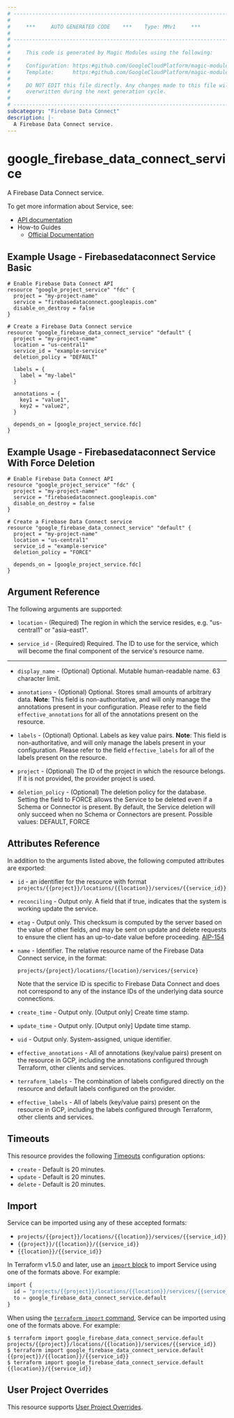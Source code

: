 ```yaml
---
# ----------------------------------------------------------------------------
#
#     ***     AUTO GENERATED CODE    ***    Type: MMv1     ***
#
# ----------------------------------------------------------------------------
#
#     This code is generated by Magic Modules using the following:
#
#     Configuration: https:#github.com/GoogleCloudPlatform/magic-modules/tree/main/mmv1/products/firebasedataconnect/Service.yaml
#     Template:      https:#github.com/GoogleCloudPlatform/magic-modules/tree/main/mmv1/templates/terraform/resource.html.markdown.tmpl
#
#     DO NOT EDIT this file directly. Any changes made to this file will be
#     overwritten during the next generation cycle.
#
# ----------------------------------------------------------------------------
subcategory: "Firebase Data Connect"
description: |-
  A Firebase Data Connect service.
---
```


# google_firebase_data_connect_service

A Firebase Data Connect service.


To get more information about Service, see:

* [API documentation](https://firebase.google.com/docs/reference/data-connect/rest)
* How-to Guides
    * [Official Documentation](https://firebase.google.com/docs/data-connect)

## Example Usage - Firebasedataconnect Service Basic


```hcl
# Enable Firebase Data Connect API
resource "google_project_service" "fdc" {
  project = "my-project-name"
  service = "firebasedataconnect.googleapis.com"
  disable_on_destroy = false
}

# Create a Firebase Data Connect service
resource "google_firebase_data_connect_service" "default" {
  project = "my-project-name"
  location = "us-central1"
  service_id = "example-service"
  deletion_policy = "DEFAULT"

  labels = {
    label = "my-label"
  }

  annotations = {
    key1 = "value1",
    key2 = "value2",
  }

  depends_on = [google_project_service.fdc]
}
```
## Example Usage - Firebasedataconnect Service With Force Deletion


```hcl
# Enable Firebase Data Connect API
resource "google_project_service" "fdc" {
  project = "my-project-name"
  service = "firebasedataconnect.googleapis.com"
  disable_on_destroy = false
}

# Create a Firebase Data Connect service
resource "google_firebase_data_connect_service" "default" {
  project = "my-project-name"
  location = "us-central1"
  service_id = "example-service"
  deletion_policy = "FORCE"

  depends_on = [google_project_service.fdc]
}
```

## Argument Reference

The following arguments are supported:


* `location` -
  (Required)
  The region in which the service resides, e.g. "us-central1" or "asia-east1".

* `service_id` -
  (Required)
  Required. The ID to use for the service, which will become the final component of the
  service's resource name.


- - -


* `display_name` -
  (Optional)
  Optional. Mutable human-readable name. 63 character limit.

* `annotations` -
  (Optional)
  Optional. Stores small amounts of arbitrary data.
  **Note**: This field is non-authoritative, and will only manage the annotations present in your configuration.
  Please refer to the field `effective_annotations` for all of the annotations present on the resource.

* `labels` -
  (Optional)
  Optional. Labels as key value pairs.
  **Note**: This field is non-authoritative, and will only manage the labels present in your configuration.
  Please refer to the field `effective_labels` for all of the labels present on the resource.

* `project` - (Optional) The ID of the project in which the resource belongs.
    If it is not provided, the provider project is used.

* `deletion_policy` - (Optional) The deletion policy for the database. Setting the field to FORCE allows the
Service to be deleted even if a Schema or Connector is present. By default,
the Service deletion will only succeed when no Schema or Connectors are
present.
Possible values: DEFAULT, FORCE

## Attributes Reference

In addition to the arguments listed above, the following computed attributes are exported:

* `id` - an identifier for the resource with format `projects/{{project}}/locations/{{location}}/services/{{service_id}}`

* `reconciling` -
  Output only. A field that if true, indicates that the system is working update the
  service.

* `etag` -
  Output only. This checksum is computed by the server based on the value of other
  fields, and may be sent on update and delete requests to ensure the
  client has an up-to-date value before proceeding.
  [AIP-154](https://google.aip.dev/154)

* `name` -
  Identifier. The relative resource name of the Firebase Data Connect service, in the
  format:
  ```
  projects/{project}/locations/{location}/services/{service}
  ```
  Note that the service ID is specific to Firebase Data Connect and does not
  correspond to any of the instance IDs of the underlying data source
  connections.

* `create_time` -
  Output only. [Output only] Create time stamp.

* `update_time` -
  Output only. [Output only] Update time stamp.

* `uid` -
  Output only. System-assigned, unique identifier.

* `effective_annotations` -
  All of annotations (key/value pairs) present on the resource in GCP, including the annotations configured through Terraform, other clients and services.

* `terraform_labels` -
  The combination of labels configured directly on the resource
   and default labels configured on the provider.

* `effective_labels` -
  All of labels (key/value pairs) present on the resource in GCP, including the labels configured through Terraform, other clients and services.


## Timeouts

This resource provides the following
[Timeouts](https://developer.hashicorp.com/terraform/plugin/sdkv2/resources/retries-and-customizable-timeouts) configuration options:

- `create` - Default is 20 minutes.
- `update` - Default is 20 minutes.
- `delete` - Default is 20 minutes.

## Import


Service can be imported using any of these accepted formats:

* `projects/{{project}}/locations/{{location}}/services/{{service_id}}`
* `{{project}}/{{location}}/{{service_id}}`
* `{{location}}/{{service_id}}`


In Terraform v1.5.0 and later, use an [`import` block](https://developer.hashicorp.com/terraform/language/import) to import Service using one of the formats above. For example:

```tf
import {
  id = "projects/{{project}}/locations/{{location}}/services/{{service_id}}"
  to = google_firebase_data_connect_service.default
}
```

When using the [`terraform import` command](https://developer.hashicorp.com/terraform/cli/commands/import), Service can be imported using one of the formats above. For example:

```
$ terraform import google_firebase_data_connect_service.default projects/{{project}}/locations/{{location}}/services/{{service_id}}
$ terraform import google_firebase_data_connect_service.default {{project}}/{{location}}/{{service_id}}
$ terraform import google_firebase_data_connect_service.default {{location}}/{{service_id}}
```

## User Project Overrides

This resource supports [User Project Overrides](https://registry.terraform.io/providers/hashicorp/google/latest/docs/guides/provider_reference#user_project_override).
